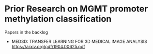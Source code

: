 # Prior Research on MGMT promoter methylation classification

Papers in the backlog
- MED3D: TRANSFER LEARNING FOR 3D MEDICAL IMAGE ANALYSIS https://arxiv.org/pdf/1904.00625.pdf
